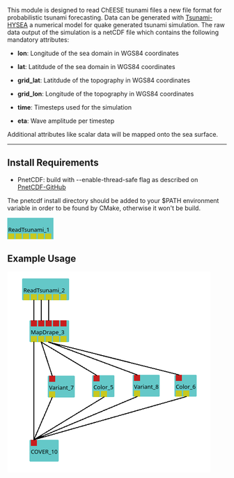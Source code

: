 [headline]:<>

This module is designed to read ChEESE tsunami files a new file format for probabilistic tsunami forecasting. Data can be generated with [Tsunami-HYSEA](https://edanya.uma.es/hysea/index.php/models/tsunami-hysea) a numerical model for quake generated tsunami simulation. The raw data output of the simulation is a netCDF file which contains the following mandatory attributes:


- **lon**: Longitude of the sea domain in WGS84 coordinates

- **lat**: Latitdude of the sea domain in WGS84 coordinates

- **grid_lat**: Latitdude of the topography in WGS84 coordinates

- **grid_lon**: Longitude of the topography in WGS84 coordinates

- **time**: Timesteps used for the simulation

- **eta**: Wave amplitude per timestep

Additional attributes like scalar data will be mapped onto the sea surface.

---

## Install Requirements

- PnetCDF: build with --enable-thread-safe flag as described on [PnetCDF-GitHub](https://github.com/Parallel-NetCDF/PnetCDF)

The pnetcdf install directory should be added to your $PATH environment variable in order to be found by CMake, otherwise it won't be build.

![](modpic.png)

[outputPorts]:<>

[parameters]:<>

## Example Usage

![](example.png)
